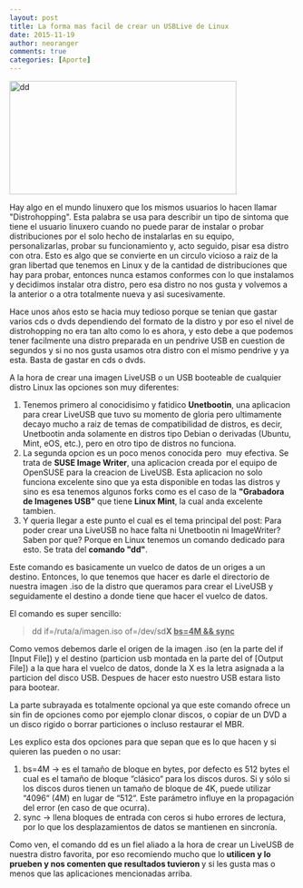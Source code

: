 ```yaml
---
layout: post
title: La forma mas facil de crear un USBLive de Linux
date: 2015-11-19
author: neoranger
comments: true
categories: [Aporte]
---
```

<img class="  wp-image-2376 aligncenter" src="https://blogneositelinux.files.wordpress.com/2016/10/dd.jpg" alt="dd" width="400" height="200" />

Hay algo en el mundo linuxero que los mismos usuarios lo hacen llamar "Distrohopping". Esta palabra se usa para describir un tipo de sintoma que tiene el usuario linuxero cuando no puede parar de instalar o probar distribuciones por el solo hecho de instalarlas en su equipo, personalizarlas, probar su funcionamiento y, acto seguido, pisar esa distro con otra. Esto es algo que se convierte en un circulo vicioso a raiz de la gran libertad que tenemos en Linux y de la cantidad de distribuciones que hay para probar, entonces nunca estamos conformes con lo que instalamos y decidimos instalar otra distro, pero esa distro no nos gusta y volvemos a la anterior o a otra totalmente nueva y asi sucesivamente.

Hace unos años esto se hacia muy tedioso porque se tenian que gastar varios cds o dvds dependiendo del formato de la distro y por eso el nivel de distrohopping no era tan alto como lo es ahora, y esto debe a que podemos tener facilmente una distro preparada en un pendrive USB en cuestion de segundos y si no nos gusta usamos otra distro con el mismo pendrive y ya esta. Basta de gastar en cds o dvds.

A la hora de crear una imagen LiveUSB o un USB booteable de cualquier distro Linux las opciones son muy diferentes:

<ol>
    <li>Tenemos primero al conocidisimo y fatidico <strong>Unetbootin</strong>, una aplicacion para crear LiveUSB que tuvo su momento de gloria pero ultimamente decayo mucho a raiz de temas de compatibilidad de distros, es decir, Unetbootin anda solamente en distros tipo Debian o derivadas (Ubuntu, Mint, eOS, etc.), pero en otro tipo de distros no funciona.</li>
    <li>La segunda opcion es un poco menos conocida pero  muy efectiva. Se trata de <strong>SUSE Image Writer</strong>, una aplicacion creada por el equipo de OpenSUSE para la creacion de LiveUSB. Esta aplicacion no solo funciona excelente sino que ya esta disponible en todas las distros y sino es esa tenemos algunos forks como es el caso de la <strong>"Grabadora de Imagenes USB"</strong> que tiene <strong>Linux Mint</strong>, la cual anda excelente tambien.</li>
    <li>Y queria llegar a este punto el cual es el tema principal del post: Para poder crear una LiveUSB no hace falta ni Unetbootin ni ImageWriter? Saben por que? Porque en Linux tenemos un comando dedicado para esto. Se trata del <strong>comando "dd"</strong>.</li>
</ol>

Este comando es basicamente un vuelco de datos de un origes a un destino. Entonces, lo que tenemos que hacer es darle el directorio de nuestra imagen .iso de la distro que queramos para crear el LiveUSB y seguidamente el destino a donde tiene que hacer el vuelco de datos.

El comando es super sencillo:

<blockquote>dd if=/ruta/a/imagen.iso of=/dev/sd<strong>X <span style="text-decoration:underline;">bs=4M &amp;&amp; sync</span></strong></blockquote>

Como vemos debemos darle el origen de la imagen .iso (en la parte del if [Input File]) y el destino (particion usb montada en la parte del of [Output File]) a la que hara el vuelco de datos, donde la X es la letra asignada a la particion del disco USB. Despues de hacer esto nuestro USB estara listo para bootear.

La parte subrayada es totalmente opcional ya que este comando ofrece un sin fin de opciones como por ejemplo clonar discos, o copiar de un DVD a un disco rigido o borrar particiones o incluso restaurar el MBR.

Les explico esta dos opciones para que sepan que es lo que hacen y si quieren las pueden o no usar:

<ol>
    <li>bs=4M -&gt; es el tamaño de bloque en bytes, por defecto es 512 bytes el cual es el tamaño de bloque “clásico“ para los discos duros. Si y sólo si los discos duros tienen un tamaño de bloque de 4K, puede utilizar “4096“ (4M) en lugar de “512“. Este parámetro influye en la propagación del error (en caso de que ocurra).</li>
    <li>sync -&gt; llena bloques de entrada con ceros si hubo errores de lectura, por lo que los desplazamientos de datos se mantienen en sincronía.</li>
</ol>

Como ven, el comando dd es un fiel aliado a la hora de crear un LiveUSB de nuestra distro favorita, por eso recomiendo mucho que lo<strong> utilicen y lo prueben y nos comenten que resultados tuvieron </strong>y si les gusta mas o menos que las aplicaciones mencionadas arriba.
